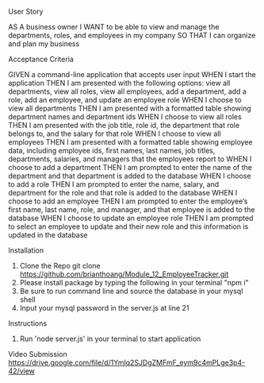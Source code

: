 User Story 

AS A business owner
I WANT to be able to view and manage the departments, roles, and employees in my company
SO THAT I can organize and plan my business

Acceptance Criteria

GIVEN a command-line application that accepts user input
WHEN I start the application
THEN I am presented with the following options: view all departments, view all roles, view all employees, add a department, add a role, add an employee, and update an employee role
WHEN I choose to view all departments
THEN I am presented with a formatted table showing department names and department ids
WHEN I choose to view all roles
THEN I am presented with the job title, role id, the department that role belongs to, and the salary for that role
WHEN I choose to view all employees
THEN I am presented with a formatted table showing employee data, including employee ids, first names, last names, job titles, departments, salaries, and managers that the employees report to
WHEN I choose to add a department
THEN I am prompted to enter the name of the department and that department is added to the database
WHEN I choose to add a role
THEN I am prompted to enter the name, salary, and department for the role and that role is added to the database
WHEN I choose to add an employee
THEN I am prompted to enter the employee’s first name, last name, role, and manager, and that employee is added to the database
WHEN I choose to update an employee role
THEN I am prompted to select an employee to update and their new role and this information is updated in the database

Installation
1. Clone the Repo 
    git clone https://github.com/brianthoang/Module_12_EmployeeTracker.git
2. Please install package by typing the following in your terminal 
    "npm i" 
3. Be sure to run command line and source the database in your mysql shell
4. Input your mysql password in the server.js at line 21

Instructions
1. Run 'node server.js' in your terminal to start application 

Video Submission
https://drive.google.com/file/d/1Ymlq2SJDgZMFmF_eym9c4mPLge3p4-42/view

